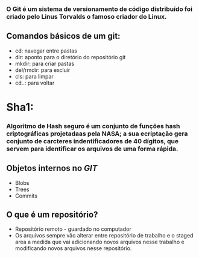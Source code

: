 ### O Git é um sistema de versionamento de código distribuído foi criado pelo Linus Torvalds o famoso criador do Linux.
## Comandos básicos de um git:
- cd: navegar entre pastas 
- dir: aponto para o diretório do repositório git 
- mkdir: para criar pastas
- del/rmdir: para excluir
- cls: para limpar
- cd..: para voltar

# Sha1:
### Algoritmo de Hash seguro é um conjunto de funções hash criptográficas projetadaas pela NASA; a sua ecriptação gera conjunto de carcteres indentificadores de 40 dígitos, que servem para identificar os arquivos de uma forma rápida.

## Objetos internos no *GIT*
- Blobs
- Trees
- Commits

## O que é um repositório?
- Repositório remoto - guardado no computador
- Os arquivos sempre vão alterar entre repositório de trabalho e o staged area a medida que vai adicionando novos arquivos nesse trabalho e modificando novos arquivos nesse repositório.